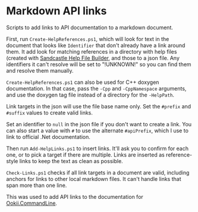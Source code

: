 # Markdown API links

Scripts to add links to API documentation to a markdown document.

First, run `Create-HelpReferences.ps1`, which will look for text in the document that looks like
```Identifier``` that don't already have a link around them. It add look for matching references in
a directory with help files (created with [Sandcastle Help File Builder](https://github.com/EWSoftware/SHFB),
and those to a json file. Any identifiers it can't resolve will be set to "!UNKNOWN!" so you can
find them and resolve them manually.

`Create-HelpReferences.ps1` can also be used for C++ doxygen documentation. In that case, pass the
`-Cpp` and `-CppNamespace` arguments, and use the doxygen tag file instead of a directory for the
`-HelpPath`.

Link targets in the json will use the file base name only. Set the `#prefix` and `#suffix` values to
create valid links.

Set an identifier to `null` in the json file if you don't want to create a link. You can also start
a value with `#` to use the alternate `#apiPrefix`, which I use to link to official .Net documentation.

Then run `Add-HelpLinks.ps1` to insert links. It'll ask you to confirm for each one, or to pick a
target if there are multiple. Links are inserted as reference-style links to keep the text as clean
as possible.

`Check-Links.ps1` checks if all link targets in a document are valid, including anchors for links
to other local markdown files. It can't handle links that span more than one line.

This was used to add API links to the documentation for [Ookii.CommandLine](https://github.com/SvenGroot/Ookii.CommandLine/blob/main/docs/refs.json).
